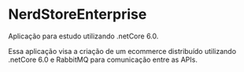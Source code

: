 # NerdStoreEnterprise
<p>Aplicação para estudo utilizando .netCore 6.0.<p>
<p>Essa aplicação visa a criação de um ecommerce distribuído utilizando .netCore 6.0 e RabbitMQ para comunicação entre as APIs.<p>
